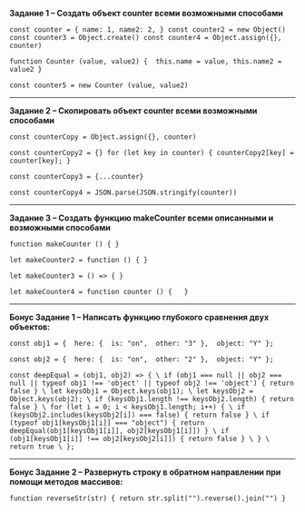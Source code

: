**Задание 1 – Создать объект counter всеми возможными способами**

`const counter = {
name: 1,
name2: 2,
}
const counter2 = new Object()
const counter3 = Object.create()
const counter4 = Object.assign({}, counter)`

`function Counter (value, value2) { 
this.name = value,
this.name2 =  value2
}`

`const counter5 = new Counter (value, value2)`

---
**Задание 2 – Скопировать объект counter всеми возможными способами**

`const counterCopy = Object.assign({}, counter)`

`const counterCopy2 = {}
for (let key in counter) { counterCopy2[key] = counter[key]; }`

`const counterCopy3 = {...counter}`

`const counterCopy4 = JSON.parse(JSON.stringify(counter))`

---
**Задание 3 – Создать функцию makeCounter всеми описанными и возможными способами**

`function makeCounter () {
}`

`let makeCounter2 = function () {
} `

`let makeCounter3 = () => {
}`

`let makeCounter4 = function counter () {  
}`

---
**Бонус Задание 1 – Написать функцию глубокого сравнения двух объектов:**

`const obj1 = { 
here: { 
  is: "on", 
  other: "3" }, 
object: "Y" };`

`const obj2 = { 
here: { 
  is: "on", 
  other: "2" }, 
object: "Y" };`

`const deepEqual = (obj1, obj2) => { \
if (obj1 === null || obj2 === null || typeof obj1 !== 'object' || typeof obj2 !== 'object') { return false } \
let keysObj1 = Object.keys(obj1); \
let keysObj2 = Object.keys(obj2); \
  if (keysObj1.length !== keysObj2.length) { return false } \
  for (let i = 0; i < keysObj1.length; i++) { \
        if (keysObj2.includes(keysObj2[i]) === false) { return false } \
        if (typeof obj1[keysObj1[i]] === "object") { return deepEqual(obj1[keysObj1[i]], obj2[keysObj1[i]]) } \
        if (obj1[keysObj1[i]] !== obj2[keysObj2[i]]) { return false } \
            } \
             return true \
                 };`

---
**Бонус Задание 2 – Развернуть строку в обратном направлении при помощи методов массивов:**

`function reverseStr(str) {
  return str.split("").reverse().join("")
}`
